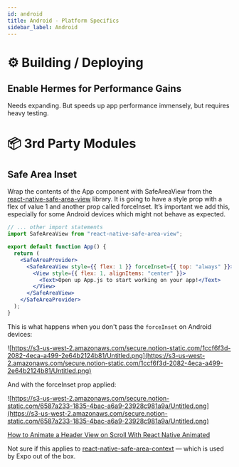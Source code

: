 ```yaml
---
id: android
title: Android - Platform Specifics
sidebar_label: Android
---
```


# ⚙️ Building / Deploying

## Enable Hermes for Performance Gains

Needs expanding. But speeds up app performance immensely, but requires heavy testing.

# 📦 3rd Party Modules

## Safe Area Inset

Wrap the contents of the App component with SafeAreaView from the [react-native-safe-area-view](https://github.com/react-navigation/react-native-safe-area-view) library. It is going to have a style prop with a flex of value 1 and another prop called forceInset. It’s important we add this, especially for some Android devices which might not behave as expected.

```jsx
// ... other import statements
import SafeAreaView from "react-native-safe-area-view";

export default function App() {
  return (
    <SafeAreaProvider>
      <SafeAreaView style={{ flex: 1 }} forceInset={{ top: "always" }}>
        <View style={{ flex: 1, alignItems: "center" }}>
          <Text>Open up App.js to start working on your app!</Text>
        </View>
      </SafeAreaView>
    </SafeAreaProvider>
  );
}
```

This is what happens when you don't pass the `forceInset` on Android devices:

![https://s3-us-west-2.amazonaws.com/secure.notion-static.com/1ccf6f3d-2082-4eca-a499-2e64b2124b81/Untitled.png](https://s3-us-west-2.amazonaws.com/secure.notion-static.com/1ccf6f3d-2082-4eca-a499-2e64b2124b81/Untitled.png)

And with the forceInset prop applied:

![https://s3-us-west-2.amazonaws.com/secure.notion-static.com/6587a233-1835-4bac-a6a9-23928c981a9a/Untitled.png](https://s3-us-west-2.amazonaws.com/secure.notion-static.com/6587a233-1835-4bac-a6a9-23928c981a9a/Untitled.png)

[How to Animate a Header View on Scroll With React Native Animated](https://amanhimself.dev/blog/animate-header-view-on-scroll-with-react-native-animated-api?utm_campaign=React%2BNative%2BNow&utm_medium=email&utm_source=React_Native_Now_72)

Not sure if this applies to [react-native-safe-area-context](https://github.com/th3rdwave/react-native-safe-area-context) — which is used by Expo out of the box.
